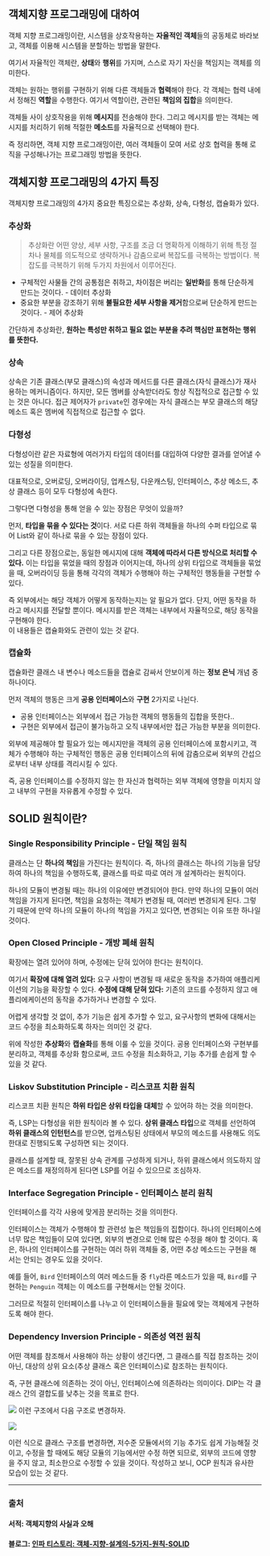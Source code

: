 ## 객체지향 프로그래밍에 대하여
객체 지향 프로그래밍이란, 시스템을 상호작용하는 **자율적인 객체**들의 공동체로 바라보고, 객체를 이용해 시스템을 분할하는 방법을 말한다.

여기서 자율적인 객체란, **상태**와 **행위**를 가지며, 스스로 자기 자신을 책임지는 객체를 의미한다.

객체는 원하는 행위를 구현하기 위해 다른 객체들과 **협력**해야 한다. 각 객체는 협력 내에서 정해진 **역할**을 수행한다. 여기서 역할이란, 관련된 **책임의 집합**을 의미한다.

객체들 사이 상호작용을 위해 **메시지**를 전송해야 한다. 그리고 메시지를 받는 객체는 메시지를 처리하기 위해 적절한 **메소드**를 자율적으로 선택해야 한다.

즉 정리하면, 객체 지향 프로그래밍이란, 여러 객체들이 모여 서로 상호 협력을 통해 로직을 구성해나가는 프로그래밍 방법을 뜻한다.


## 객체지향 프로그래밍의 4가지 특징
객체지향 프로그래밍의 4가지 중요한 특징으로는 추상화, 상속, 다형성, 캡슐화가 있다.

### 추상화
> 추상화란 어떤 양상, 세부 사항, 구조를 조금 더 명확하게 이해하기 위해 특정 절차나 물체를 의도적으로 생략하거나 감춤으로써 복잡도를 극복하는 방법이다.
복잡도를 극복하기 위해 두가지 차원에서 이루어진다.
- 구체적인 사물들 간의 공통점은 취하고, 차이점은 버리는 **일반화**를 통해 단순하게 만드는 것이다. - 데이터 추상화
- 중요한 부분을 강조하기 위해 **불필요한 세부 사항을 제거**함으로써 단순하게 만드는 것이다. - 제어 추상화

간단하게 추상화란, **원하는 특성만 취하고 필요 없는 부분을 추려 핵심만 표현하는 행위를 뜻한다.**

### 상속
상속은 기존 클래스(부모 클래스)의 속성과 메서드를 다른 클래스(자식 클래스)가 재사용하는 메커니즘이다.
하지만, 모든 멤버를 상속받더라도 항상 직접적으로 접근할 수 있는 것은 아니다.
접근 제어자가 `private`인 경우에는 자식 클래스는 부모 클래스의 해당 메소드 혹은 멤버에 직접적으로 접근할 수 없다.

### 다형성
다형성이란 같은 자료형에 여러가지 타입의 데이터를 대입하여 다양한 결과를 얻어낼 수 있는 성질을 의미한다.

대표적으로, 오버로딩, 오버라이딩, 업캐스팅, 다운캐스팅, 인터페이스, 추상 메소드, 추상 클래스 등이 모두 다형성에 속한다.

그렇다면 다형성을 통해 얻을 수 있는 장점은 무엇이 있을까?

먼저, **타입을 묶을 수 있다는 것**이다.
서로 다른 하위 객체들을 하나의 수퍼 타입으로 묶어 List와 같이 하나로 묶을 수 있는 장점이 있다.

그리고 다른 장점으로는, 동일한 메시지에 대해 **객체에 따라서 다른 방식으로 처리할 수 있다.**
이는 타입을 묶었을 때의 장점과 이어지는데, 하나의 상위 타입으로 객체들을 묶었을 때, 오버라이딩 등을 통해 각각의 객체가 수행해야 하는 구체적인 행동들을 구현할 수 있다.

즉 외부에서는 해당 객체가 어떻게 동작하는지는 알 필요가 없다. 단지, 어떤 동작을 하라고 메시지를 전달할 뿐이다. 메시지를 받은 객체는 내부에서 자율적으로, 해당 동작을 구현해야 한다.  
이 내용들은 캡슐화와도 관련이 있는 것 같다.


### 캡슐화
캡슐화란 클래스 내 변수나 메소드들을 캡슐로 감싸서 안보이게 하는 **정보 은닉** 개념 중 하나이다.

먼저 객체의 행동은 크게 **공용 인터페이스**와 **구현** 2가지로 나뉜다.

- 공용 인터페이스는 외부에서 접근 가능한 객체의 행동들의 집합을 뜻한다..
- 구현은 외부에서 접근이 불가능하고 오직 내부에서만 접근 가능한 부분을 의미한다.

외부에 제공해야 할 필요가 있는 메시지만을 객체의 공용 인터페이스에 포함시키고, 객체가 수행해야 하는 구체적인 행동은 공용 인터페이스의 뒤에 감춤으로써 외부의 간섭으로부터 내부 상태를 격리시킬 수 있다.

즉, 공용 인터페이스를 수정하지 않는 한 자신과 협력하는 외부 객체에 영향을 미치지 않고 내부의 구현을 자유롭게 수정할 수 있다.





## SOLID 원칙이란?

### Single Responsibility Principle - 단일 책임 원칙
클래스는 단 **하나의 책임**을 가진다는 원칙이다.
즉, 하나의 클래스는 하나의 기능을 담당하여 하나의 책임을 수행하도록, 클래스를 따로 따로 여러 개 설계하라는 원칙이다.

하나의 모듈이 변경될 때는 하나의 이유에만 변경되어야 한다. 만약 하나의 모듈이 여러 책임을 가지게 된다면, 책임을 요청하는 객체가 변경될 때, 여러번 변경되게 된다.
그렇기 때문에 만약 하나의 모듈이 하나의 책임을 가지고 있다면, 변경되는 이유 또한 하나일 것이다.

### Open Closed Principle - 개방 폐쇄 원칙

확장에는 열려 있어야 하며, 수정에는 닫혀 있어야 한다는 원칙이다.

여기서
**확장에 대해 열려 있다:** 요구 사항이 변경될 때 새로운 동작을 추가하여 애플리케이션의 기능을 확장할 수 있다.
**수정에 대해 닫혀 있다:** 기존의 코드를 수정하지 않고 애플리에케이션의 동작을 추가하거나 변경할 수 있다.

어렵게 생각할 것 없이, 추가 기능은 쉽게 추가할 수 있고, 요구사항의 변화에 대해서는 코드 수정을 최소화하도록 하자는 의미인 것 같다.

위에 작성한 **추상화**와 **캡슐화**를 통해 이룰 수 있을 것이다.
공용 인터페이스와 구현부를 분리하고, 객체를 추상화 함으로써, 코드 수정을 최소화하고, 기능 추가를 손쉽게 할 수 있을 것 같다.


### Liskov Substitution Principle - 리스코프 치환 원칙
리스코프 치환 원칙은 **하위 타입은 상위 타입을 대체**할 수 있어햐 하는 것을 의미한다.

즉, LSP는 다형성을 위한 원칙이라 볼 수 있다.
**상위 클래스 타입**으로 객체를 선언하여 **하위 클래스의 인턴턴스**를 받으면, 업캐스팅된 상태에서 부모의 메소드를 사용해도 의도한대로 진행되도록 구성하면 되는 것이다.

클래스를 설계할 때, 잘못된 상속 관계를 구성하게 되거나, 하위 클래스에서 의도하지 않은 메소드를 재정의하게 된다면 LSP를 어길 수 있으므로 조심하자.


### Interface Segregation Principle - 인터페이스 분리 원칙
인터페이스를 각각 사용에 맞게끔 분리하는 것을 의미한다.

인터페이스는 객체가 수행해야 할 관련성 높은 책임들의 집합이다. 하나의 인터페이스에 너무 많은 책임들이 모여 있다면, 외부의 변경으로 인해 많은 수정을 해야 할 것이다. 혹은, 하나의 인터페이스를 구현하는 여러 하위 객체들 중, 어떤 추상 메소드는 구현을 해서는 안되는 경우도 있을 것이다.

예를 들어, `Bird` 인터페이스의 여러 메소드들 중 `fly`라른 메소드가 있을 때, `Bird`를 구현하는 `Penguin` 객체는 이 메소드를 구현해서는 안될 것이다.

그러므로 적절히 인터페이스를 나누고 이 인터페이스들을 필요에 맞는 객체에게 구현하도록 해야 한다.



### Dependency Inversion Principle - 의존성 역전 원칙
어떤 객체를 참조해서 사용해야 하는 상황이 생긴다면, 그 클래스를 직접 참조하는 것이 아닌, 대상의 상위 요소(추상 클래스 혹은 인터페이스)로 참조하는 원칙이다.

즉, 구현 클래스에 의존하는 것이 아닌, 인터페이스에 의존하라는 의미이다.
DIP는 각 클래스 간의 결합도를 낮추는 것을 목표로 한다.

![](https://res.cloudinary.com/practicaldev/image/fetch/s--75l_rRtb--/c_limit%2Cf_auto%2Cfl_progressive%2Cq_auto%2Cw_880/https://dev-to-uploads.s3.amazonaws.com/uploads/articles/zfy3ksx5f6u3u52aw0lm.jpeg)
이런 구조에서 다음 구조로 변경하자.

![](https://res.cloudinary.com/practicaldev/image/fetch/s--e6uxFkyR--/c_limit%2Cf_auto%2Cfl_progressive%2Cq_auto%2Cw_880/https://dev-to-uploads.s3.amazonaws.com/uploads/articles/56xle6db4bhlr5hdonqz.jpeg)

이런 식으로 클래스 구조를 변경하면, 저수준 모듈에서의 기능 추가도 쉽게 가능해질 것이고, 수정을 할 때에도 해당 모듈의 기능에서만 수정 하면 되므로, 외부의 코드에 영향을 주지 않고, 최소한으로 수정할 수 있을 것이다.
작성하고 보니, OCP 원칙과 유사한 모습이 있는 것 같다.

---
### 출처
#### 서적: 객체지향의 사실과 오해
#### 블로그: [인파 티스토리: 객체-지향-설계의-5가지-원칙-SOLID](https://inpa.tistory.com/entry/OOP-%F0%9F%92%A0-%EA%B0%9D%EC%B2%B4-%EC%A7%80%ED%96%A5-%EC%84%A4%EA%B3%84%EC%9D%98-5%EA%B0%80%EC%A7%80-%EC%9B%90%EC%B9%99-SOLID)
